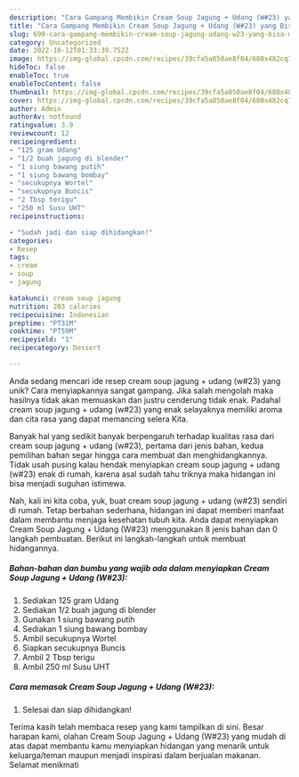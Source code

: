 ```yaml
---
description: "Cara Gampang Membikin Cream Soup Jagung + Udang (W#23) yang Bisa Manjain Lidah"
title: "Cara Gampang Membikin Cream Soup Jagung + Udang (W#23) yang Bisa Manjain Lidah"
slug: 699-cara-gampang-membikin-cream-soup-jagung-udang-w23-yang-bisa-manjain-lidah
category: Uncategorized
date: 2022-10-12T01:33:39.752Z
image: https://img-global.cpcdn.com/recipes/39cfa5a850ae8f04/680x482cq70/cream-soup-jagung-udang-w23-foto-resep-utama.jpg
hideToc: false
enableToc: true
enableTocContent: false
thumbnail: https://img-global.cpcdn.com/recipes/39cfa5a850ae8f04/680x482cq70/cream-soup-jagung-udang-w23-foto-resep-utama.jpg
cover: https://img-global.cpcdn.com/recipes/39cfa5a850ae8f04/680x482cq70/cream-soup-jagung-udang-w23-foto-resep-utama.jpg
author: Admin
authorAv: notfound
ratingvalue: 3.9
reviewcount: 12
recipeingredient:
- "125 gram Udang"
- "1/2 buah jagung di blender"
- "1 siung bawang putih"
- "1 siung bawang bombay"
- "secukupnya Wortel"
- "secukupnya Buncis"
- "2 Tbsp terigu"
- "250 ml Susu UHT"
recipeinstructions:

- "Sudah jadi dan siap dihidangkan!"
categories:
- Resep
tags:
- cream
- soup
- jagung

katakunci: cream soup jagung 
nutrition: 203 calories
recipecuisine: Indonesian
preptime: "PT31M"
cooktime: "PT59M"
recipeyield: "1"
recipecategory: Dessert

---
```





Anda sedang mencari ide resep cream soup jagung + udang (w#23) yang unik? Cara menyiapkannya sangat gampang. Jika salah mengolah maka hasilnya tidak akan memuaskan dan justru cenderung tidak enak. Padahal cream soup jagung + udang (w#23) yang enak selayaknya memiliki aroma dan cita rasa yang dapat memancing selera Kita.







Banyak hal yang sedikit banyak berpengaruh terhadap kualitas rasa dari cream soup jagung + udang (w#23), pertama dari jenis bahan, kedua pemilihan bahan segar hingga cara membuat dan menghidangkannya. Tidak usah pusing kalau hendak menyiapkan cream soup jagung + udang (w#23) enak di rumah, karena asal sudah tahu triknya maka hidangan ini bisa menjadi suguhan istimewa.






Nah, kali ini kita coba, yuk, buat cream soup jagung + udang (w#23) sendiri di rumah. Tetap berbahan sederhana, hidangan ini dapat memberi manfaat dalam membantu menjaga kesehatan tubuh kita. Anda dapat menyiapkan Cream Soup Jagung + Udang (W#23) menggunakan 8 jenis bahan dan 0 langkah pembuatan. Berikut ini langkah-langkah untuk membuat hidangannya.

<!--inarticleads1-->

##### Bahan-bahan dan bumbu yang wajib ada dalam menyiapkan Cream Soup Jagung + Udang (W#23):

1. Sediakan 125 gram Udang
1. Sediakan 1/2 buah jagung di blender
1. Gunakan 1 siung bawang putih
1. Sediakan 1 siung bawang bombay
1. Ambil secukupnya Wortel
1. Siapkan secukupnya Buncis
1. Ambil 2 Tbsp terigu
1. Ambil 250 ml Susu UHT




<!--inarticleads2-->

##### Cara memasak Cream Soup Jagung + Udang (W#23):


1. Selesai dan siap dihidangkan!



Terima kasih telah membaca resep yang kami tampilkan di sini. Besar harapan kami, olahan Cream Soup Jagung + Udang (W#23) yang mudah di atas dapat membantu kamu menyiapkan hidangan yang menarik untuk keluarga/teman maupun menjadi inspirasi dalam berjualan makanan. Selamat menikmati
